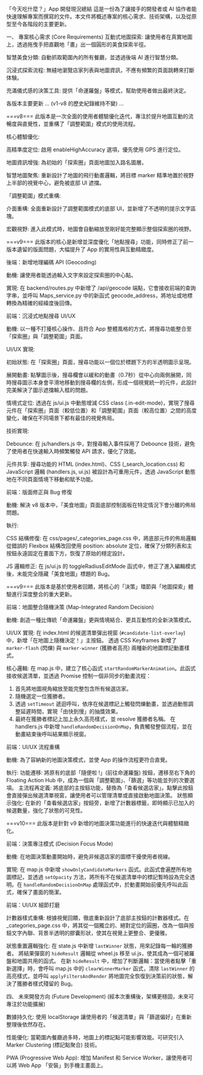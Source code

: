 「今天吃什麼？」App 開發現況總結
這是一份為了讓接手的開發者或 AI 協作者能快速理解專案而撰寫的文件。本文件將概述專案的核心需求、技術架構，以及從原型至今各階段的主要更新。

一、 專案核心需求 (Core Requirements)
互動式地圖探索: 讓使用者在真實地圖上，透過拖曳手把直觀地「畫」出一個圓形的美食探索半徑。

智慧美食分類: 自動抓取範圍內的所有餐廳，並透過後端 AI 進行智慧分類。

沉浸式探索流程: 無縫地瀏覽店家列表與地圖資訊，不應有頻繁的頁面跳轉來打斷体験。

充滿儀式感的決策工具: 提供「命運羅盤」等模式，幫助使用者做出最終決定。

各版本主要更新
... (v1-v8 的歷史紀錄維持不變) ...

===v8===
此版本是一次全面的使用者體驗優化迭代，專注於提升地圖互動的流暢度與直覺性，並重構了「調整範圍」模式的使用流程。

核心體驗優化:

高精準度定位: 啟用 enableHighAccuracy 選項，優先使用 GPS 進行定位。

地圖資訊增強: 為初始的「探索圈」頁面地圖加入路名圖層。

智慧地圖聚焦: 重新設計了地圖的飛行動畫邏輯，將目標 marker 精準地置於視野上半部的視覺中心，避免被底部 UI 遮擋。

「調整範圍」模式重構:

介面重構: 全面重新設計了調整範圍模式的底部 UI，並新增了不透明的提示文字區塊。

宏觀視野: 進入此模式時，地圖會自動縮放至剛好能完整顯示整個探索圈的視野。

===v9===
此版本的核心是新增並深度優化「地點搜尋」功能，同時修正了前一版本遺留的版面問題，大幅提升了 App 的實用性與互動精緻度。

後端：新增地理編碼 API (Geocoding)

動機: 讓使用者能透過輸入文字來設定探索圈的中心點。

實現: 在 backend/routes.py 中新增了 /api/geocode 端點，它會接收前端的查詢字串，並呼叫 Maps_service.py 中的新函式 geocode_address，將地址或地標轉換為精確的經緯度後回傳。

前端：沉浸式地點搜尋 UI/UX

動機: 以一種不打擾核心操作、且符合 App 整體風格的方式，將搜尋功能整合至「探索圈」與「調整範圍」頁面。

UI/UX 實現:

初始狀態: 在「探索圈」頁面，搜尋功能以一個位於標題下方的半透明圖示呈現。

展開動畫: 點擊圖示後，搜尋欄會以緩和的動畫（0.7秒）從中心向兩側展開，同時搜尋圖示本身會平滑地移動到搜尋欄的左側，形成一個視覺統一的元件，此設計完美解決了圖示遮擋輸入框的問題。

情境式定位: 透過在 js/ui.js 中動態增減 CSS class (.in-edit-mode)，實現了搜尋元件在「探索圈」頁面（較低位置）和「調整範圍」頁面（較高位置）之間的高度變化，確保在不同場景下都有最佳的視覺佈局。

技術實現:

Debounce: 在 js/handlers.js 中，對搜尋輸入事件採用了 Debounce 技術，避免了使用者在快速輸入時頻繁觸發 API 請求，優化了效能。

元件共享: 搜尋功能的 HTML (index.html)、CSS (_search_location.css) 和 JavaScript 邏輯 (handlers.js, ui.js) 被設計為可重用元件，透過 JavaScript 動態地在不同頁面情境下移動和賦予功能。

前端：版面修正與 Bug 修復

動機: 解決 v8 版本中，「美食地圖」頁面底部控制面板在特定情況下會分離的佈局問題。

執行:

CSS 結構修復: 在 css/pages/_categories_page.css 中，將底部元件的佈局邏輯從錯誤的 Flexbox 結構改回使用 position: absolute 定位，確保了分類列表和主按鈕永遠固定在畫面下方，恢復了原始的穩定設計。

JS 邏輯修正: 在 js/ui.js 的 toggleRadiusEditMode 函式中，修正了進入編輯模式後，未能完全隱藏「美食地圖」標題的 Bug。

===v9===
此版本是基於使用者回饋，將核心的「決策」環節與「地圖探索」體驗進行深度整合的重大更新。

前端：地圖整合隨機決策 (Map-Integrated Random Decision)

動機: 創造一種比傳統「命運羅盤」更與情境結合、更具互動性的全新決策模式。

UI/UX 實現:
在 index.html 的候選清單彈出視窗 (`#candidate-list-overlay`) 中，新增「在地圖上隨機決定！」主按鈕。
透過 CSS Keyframes 新增了 `marker-flash` (閃爍) 與 `marker-winner` (獲勝者高亮) 兩種新的地圖標記動畫樣式。

核心邏輯:
在 map.js 中，建立了核心函式 `startRandomMarkerAnimation`。此函式接收候選清單，並透過 Promise 控制一個非同步的動畫流程：
1.  首先將地圖視角縮放至能完整包含所有候選店家。
2.  隨機選定一位獲勝者。
3.  透過 `setTimeout` 遞迴呼叫，依序在候選標記上觸發閃爍動畫，並透過動態調整延遲時間，實現「由快到慢」的抽獎效果。
4.  最終在獲勝者標記上加上永久高亮樣式，並 resolve 獲勝者名稱。
在 handlers.js 中新增 `handleRandomDecisionOnMap`，負責觸發整個流程，並在動畫結束後呼叫結果顯示視窗。

前端：UI/UX 流程重構

動機: 為了容納新的地圖決策模式，並使 App 的操作流程更符合直覺。

執行:
功能遷移: 將原有的底部「隨便啦 !」(前往命運羅盤) 按鈕，遷移至右下角的 Floating Action Hub 中，成為一個與「調整範圍」、「篩選」等功能並列的次要選項。
主流程再定義: 將底部的主按鈕功能，替換為「查看候選店家」。點擊此按鈕會直接彈出候選清單視窗，讓使用者可以管理清單或直接啟動地圖決策。
狀態顯示強化: 在新的「查看候選店家」按鈕旁，新增了計數器標籤，即時顯示已加入的候選數量，強化了狀態的可見性。

===v10===
此版本是針對 v9 新增的地圖決策功能進行的快速迭代與體驗精緻化。

前端：決策專注模式 (Decision Focus Mode)

動機: 在地圖決策動畫開始時，避免非候選店家的圖標干擾使用者視線。

實現: 在 map.js 中新增 `showOnlyCandidateMarkers` 函式。此函式會遍歷所有地圖標記，並透過 `setOpacity` 方法，將所有不在候選清單中的標記暫時設為完全透明。在 `handleRandomDecisionOnMap` 處理函式中，於動畫開始前優先呼叫此函式，確保了畫面的簡潔。

前端：UI/UX 細節打磨

計數器樣式重構: 根據視覺回饋，徹底重新設計了底部主按鈕的計數器樣式。在 _categories_page.css 中，將其從一個獨立的、絕對定位的圓圈，改為一個與按鈕文字內聯、背景半透明的膠囊形狀，使其在視覺上更整合、更優雅。

狀態重置邏輯強化:
在 state.js 中新增 `lastWinner` 狀態，用來記錄每一輪的獲勝者。
將結果彈窗的 `hideResult` 邏輯從 wheel.js 移至 ui.js，使其成為一個可被羅盤和地圖共用的函式。
在新 `hideResult` 中，增加了判斷邏輯：當使用者點擊「重新選擇」時，會呼叫 map.js 中的 `clearWinnerMarker` 函式，清除 `lastWinner` 的高亮樣式，並呼叫 `applyFiltersAndRender` 將地圖完全恢復到決策前的狀態，解決了獲勝者樣式殘留的 Bug。

四、 未來開發方向 (Future Development)
(經本次重構後，架構更穩固，未來可專注於功能擴展)

數據持久化: 使用 localStorage 讓使用者的「候選清單」與「篩選偏好」在重新整理後依然存在。

性能優化: 當範圍內餐廳過多時，地圖上的標記點可能影響效能。可研究引入 Marker Clustering (標記點聚合) 技術。

PWA (Progressive Web App): 增加 Manifest 和 Service Worker，讓使用者可以將 Web App 「安裝」到手機主畫面上。
